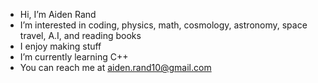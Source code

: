 - Hi, I’m Aiden Rand
- I’m interested in coding, physics, math, cosmology, astronomy, space travel, A.I, and reading books
- I enjoy making stuff
- I’m currently learning C++
- You can reach me at aiden.rand10@gmail.com

<!---
Cortrax/Cortrax is a ✨ special ✨ repository because its `README.md` (this file) appears on your GitHub profile.
You can click the Preview link to take a look at your changes.
--->
